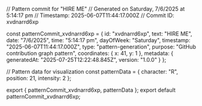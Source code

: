 // Pattern commit for "HIRE ME"
// Generated on Saturday, 7/6/2025 at 5:14:17 pm
// Timestamp: 2025-06-07T11:44:17.000Z
// Commit ID: xvdnarrd6xp

const patternCommit_xvdnarrd6xp = {
  id: "xvdnarrd6xp",
  text: "HIRE ME",
  date: "7/6/2025",
  time: "5:14:17 pm",
  dayOfWeek: "Saturday",
  timestamp: "2025-06-07T11:44:17.000Z",
  type: "pattern-generation",
  purpose: "GitHub contribution graph pattern",
  coordinates: {
    x: 41,
    y: 1
  },
  metadata: {
    generatedAt: "2025-07-25T12:22:48.845Z",
    version: "1.0.0"
  }
};

// Pattern data for visualization
const patternData = {
  character: "R",
  position: 21,
  intensity: 2
};

export { patternCommit_xvdnarrd6xp, patternData };
export default patternCommit_xvdnarrd6xp;
